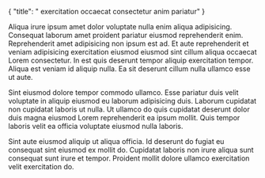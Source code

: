 {
  "title": " exercitation occaecat consectetur anim pariatur"
}

Aliqua irure ipsum amet dolor voluptate nulla enim aliqua adipisicing. Consequat laborum amet proident pariatur eiusmod reprehenderit enim. Reprehenderit amet adipisicing non ipsum est ad. Et aute reprehenderit et veniam adipisicing exercitation eiusmod eiusmod sint cillum aliqua occaecat Lorem consectetur. In est quis deserunt tempor aliquip exercitation tempor. Aliqua est veniam id aliquip nulla. Ea sit deserunt cillum nulla ullamco esse ut aute.

Sint eiusmod dolore tempor commodo ullamco. Esse pariatur duis velit voluptate in aliquip eiusmod eu laborum adipisicing duis. Laborum cupidatat non cupidatat laboris ut nulla. Ut ullamco do quis cupidatat deserunt dolor duis magna eiusmod Lorem reprehenderit ea ipsum mollit. Quis tempor laboris velit ea officia voluptate eiusmod nulla laboris.

Sint aute eiusmod aliquip ut aliqua officia. Id deserunt do fugiat eu consequat sint eiusmod ex mollit do. Cupidatat laboris non irure aliqua sunt consequat sunt irure et tempor. Proident mollit dolore ullamco exercitation velit exercitation do.